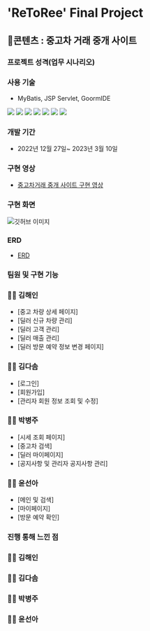 # 'ReToRee' Final Project

## 📃콘텐츠 : 중고차 거래 중개 사이트

### 프로젝트 성격(업무 시나리오)

### 사용 기술

- MyBatis, JSP Servlet, GoormIDE

<img src="https://img.shields.io/badge/Java-3178C6?style=flat&logo=&logoColor=white"/> <img src="https://img.shields.io/badge/JavaScript-F7DF1E?style=flat&logo=JavaScript&logoColor=white"/> <img src="https://img.shields.io/badge/SpringBoot-6DB33F?style=flat&logo=Spring Boot&logoColor=white"/> <img src="https://img.shields.io/badge/MySQL-4479A1?style=flat&logo=MySQL&logoColor=white"/> <img src="https://img.shields.io/badge/Bootstrap-7952B3?style=flat&logo=Bootstrap&logoColor=white"/> <img src="https://img.shields.io/badge/HTML5-E34F26?style=flat&logo=HTML5&logoColor=white"/> <img src="https://img.shields.io/badge/CSS-1572B6?style=flat&logo=CSS3&logoColor=white"/>

### 개발 기간

- 2022년 12월 27일~ 2023년 3월 10일

### 구현 영상

- [중고차거래 중개 사이트 구현 영상]()

### 구현 화면

![깃허브 이미지](image.png)

### ERD

- [ERD](https://github.com/HNNNY35/final_retoree/blob/master/DataBases/table_schemas/merge_erd_3.png)

### 팀원 및 구현 기능

### 👩‍💻 김해인

- [중고 차량 상세 페이지]
- [딜러 신규 차량 관리]
- [딜러 고객 관리]
- [딜러 매출 관리]
- [딜러 방문 예약 정보 변경 페이지]

### 👩‍💻 김다솜

- [로그인]
- [회원가입]
- [관리자 회원 정보 조회 및 수정]

### 👩‍💻 박병주

- [시세 조회 페이지]
- [중고차 검색]
- [딜러 마이페이지]
- [공지사항 및 관리자 공지사항 관리]

### 👩‍💻 윤선아

- [메인 및 검색]
- [마이페이지]
- [방문 예약 확인]

### 진행 통해 느낀 점

### 👩‍💻 김해인

### 👩‍💻 김다솜

### 👩‍💻 박병주

### 👩‍💻 윤선아
